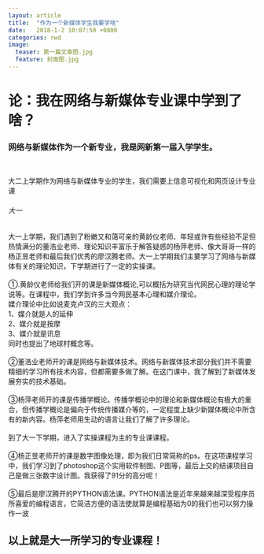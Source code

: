 ```yaml
---
layout: article
title:  "作为一个新媒体学生我要学啥"
date:   2018-1-2 10:07:50 +0800
categories: rwd 
image:
  teaser: 第一篇文章图.jpg
  feature: 封面图.jpg
---
```


# 论：我在网络与新媒体专业课中学到了啥？

<h3>网络与新媒体作为一个新专业，我是网新第一届入学学生。</h3><br>

大二上学期作为网络与新媒体专业的学生，我们需要上信息可视化和网页设计专业课
###### 大一
大一上学期，我们遇到了粉嫩又和蔼可亲的黄龄仪老师、年轻或许有些经验不足但热情满分的董浩业老师、理论知识丰富乐于解答疑惑的杨萍老师、像大哥哥一样的杨正昱老师和最后我们优秀的廖汉腾老师。大一上学期我们主要学习了网络与新媒体有关的理论知识，下学期进行了一定的实操课。<br>
<br>
①.黄龄仪老师给我们开的课是新媒体概论,可以概括为研究当代网民心理的理论学说等。在课程中，我们学到许多当今网民基本心理和媒介理论。<br>媒介理论中比如说麦克卢汉的三大观点：<br>1、媒介就是人的延伸<br>2、媒介就是按摩<br>3、媒介就是讯息<br>
同时也提出了地球村概念等。
<br>
<br>
②董浩业老师开的课是网络与新媒体技术。网络与新媒体技术部分我们并不需要精细的学习所有技术内容，但都需要多做了解。在这门课中，我了解到了新媒体发展夯实的技术基础。
<br>
<br>
③杨萍老师开的课是传播学概论。传播学概论中的理论和新媒体概论有极大的重合，但传播学概论是偏向于传统传播媒介等的，一定程度上缺少新媒体概论中所含有的新内容。杨萍老师用生动的语言让我们了解了许多理论。
<br>
<br>
到了大一下学期，进入了实操课程为主的专业课课程。
<br>
<br>
④杨正昱老师开的课是数字图像处理，即为我们日常简称的ps。在这项课程学习中，我们学习到了photoshop这个实用软件制图、P图等，最后上交的结课项目自己是做三张数字设计图。我获得了91分的高分呢！
<br>
<br>
⑤最后是廖汉腾开的PYTHON语法课。PYTHON语法是近年来越来越深受程序员所喜爱的编程语言，它简洁方便的语法使就算是编程基础为0的我们也可以努力操作一波

## 以上就是大一所学习的专业课程！
